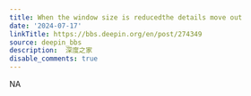 ```yaml
---
title: When the window size is reducedthe details move out
date: '2024-07-17'
linkTitle: https://bbs.deepin.org/en/post/274349
source: deepin_bbs
description:  深度之家 
disable_comments: true
---
```

NA
